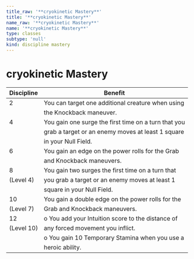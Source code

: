 ```yaml
---
title_raw: '**cryokinetic Mastery**'
title: '**cryokinetic Mastery**'
name_raw: '**cryokinetic Mastery**'
name: '**cryokinetic Mastery**'
type: classes
subtype: 'null'
kind: discipline mastery
---
```


# **cryokinetic Mastery**

| Discipline | Benefit                                              |
| ---------- | ---------------------------------------------------- |
| 2          | You can target one additional creature when using    |
|            | the Knockback maneuver.                              |
| 4          | You gain one surge the first time on a turn that you |
|            | grab a target or an enemy moves at least 1 square    |
|            | in your Null Field.                                  |
| 6          | You gain an edge on the power rolls for the Grab     |
|            | and Knockback maneuvers.                             |
| 8          | You gain two surges the first time on a turn that    |
| (Level 4)  | you grab a target or an enemy moves at least 1       |
|            | square in your Null Field.                           |
| 10         | You gain a double edge on the power rolls for the    |
| (Level 7)  | Grab and Knockback maneuvers.                        |
| 12         | o You add your Intuition score to the distance of    |
| (Level 10) | any forced movement you inflict.                     |
|            | o You gain 10 Temporary Stamina when you use a       |
|            | heroic ability.                                      |
